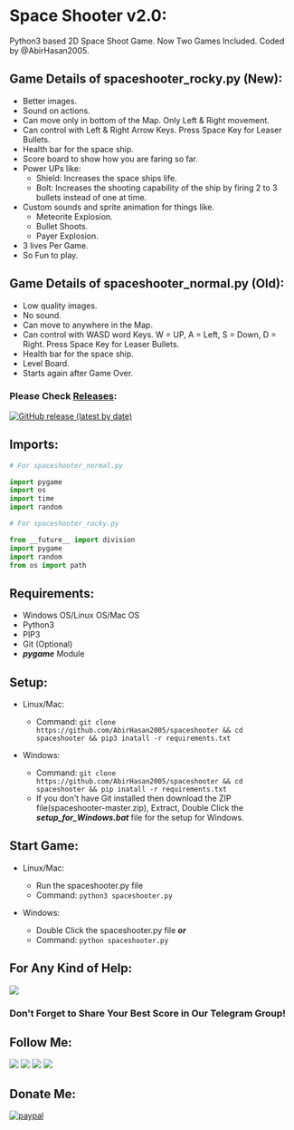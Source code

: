 # Space Shooter v2.0:
Python3 based 2D Space Shoot Game. Now Two Games Included. Coded by @AbirHasan2005.

## Game Details of spaceshooter_rocky.py (New):
- Better images.
- Sound on actions.
- Can move only in bottom of the Map. Only Left & Right movement.
- Can control with Left & Right Arrow Keys. Press Space Key for Leaser Bullets.
- Health bar for the space ship.
- Score board to show how you are faring so far.
- Power UPs like:
	- Shield: Increases the space ships life.
	- Bolt: Increases the shooting capability of the ship by firing 2 to 3 bullets instead of one at time.
- Custom sounds and sprite animation for things like.
	- Meteorite Explosion.
	- Bullet Shoots.
	- Payer Explosion.
- 3 lives Per Game.
- So Fun to play.


## Game Details of spaceshooter_normal.py (Old):
- Low quality images.
- No sound.
- Can move to anywhere in the Map.
- Can control with WASD word Keys. W = UP, A = Left, S = Down, D = Right. Press Space Key for Leaser Bullets.
- Health bar for the space ship.
- Level Board.
- Starts again after Game Over.


### Please Check [Releases](https://github.com/AbirHasan2005/spaceshooter/releases):
[![GitHub release (latest by date)](https://img.shields.io/github/v/release/AbirHasan2005/SpaceShooter)](https://github.com/AbirHasan2005/spaceshooter/releases)

## Imports:
```python
# For spaceshooter_normal.py

import pygame
import os
import time
import random
```

```python
# For spaceshooter_rocky.py

from __future__ import division
import pygame
import random
from os import path
```


## Requirements:
- Windows OS/Linux OS/Mac OS
- Python3 
- PIP3
- Git (Optional)
- ***pygame*** Module

## Setup:
- Linux/Mac:
	- Command: `git clone https://github.com/AbirHasan2005/spaceshooter && cd spaceshooter && pip3 inatall -r requirements.txt`

- Windows:
	- Command: `git clone https://github.com/AbirHasan2005/spaceshooter && cd spaceshooter && pip inatall -r requirements.txt`
	- If you don't have Git installed then download the ZIP file(spaceshooter-master.zip), Extract, Double Click the ***setup_for_Windows.bat*** file for the setup for Windows.

## Start Game:
- Linux/Mac:
	- Run the spaceshooter.py file
	- Command: `python3 spaceshooter.py`

- Windows:
	- Double Click the spaceshooter.py file ***or***
	- Command: `python spaceshooter.py`


## For Any Kind of Help:
<a href="https://t.me/linux_repo"><img src="https://img.shields.io/badge/Telegram-Join%20Telegram%20Group-blue.svg?logo=telegram"></a>

### Don't Forget to Share Your Best Score in Our Telegram Group!

## Follow Me:
<a href="https://github.com/AbirHasan2005"><img src="https://img.shields.io/badge/GitHub-Follow%20on%20GitHub-inactive.svg?logo=github"></a>
<a href="https://twitter.com/AbirHasan2005"><img src="https://img.shields.io/badge/Twitter-Follow%20on%20Twitter-informational.svg?logo=twitter"></a>
<a href="https://facebook.com/AbirHasan2005"><img src="https://img.shields.io/badge/Facebook-Follow%20on%20Facebook-blue.svg?logo=facebook"></a>
<a href="https://instagram.com/AbirHasan2005"><img src="https://img.shields.io/badge/Instagram-Follow%20on%20Instagram-important.svg?logo=instagram"></a>

## Donate Me:
[![paypal](https://www.paypalobjects.com/en_US/i/btn/btn_donateCC_LG.gif)](https://paypal.me/AbirHasan2005)
